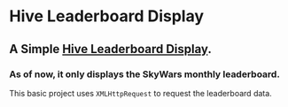 # Hive Leaderboard Display
## A Simple [Hive Leaderboard Display](https://api.playhive.com/api/documentation).
### As of now, it only displays the SkyWars monthly leaderboard.
This basic project uses `XMLHttpRequest` to request the leaderboard data.